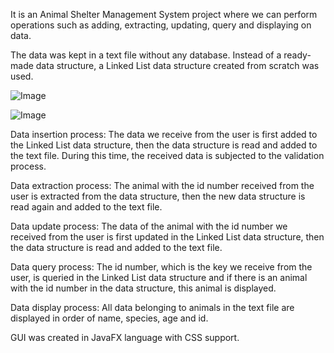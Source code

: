 It is an Animal Shelter Management System project where we can perform operations such as adding, extracting, updating, query and displaying on data.

The data was kept in a text file without any database. Instead of a ready-made data structure, a Linked List data structure created from scratch was used.

![Image](https://github.com/user-attachments/assets/7802f742-d96d-443d-8b6f-29f5221faec3)

![Image](https://github.com/user-attachments/assets/d1dc43c8-1775-46f5-9700-839c889119dd)


Data insertion process: The data we receive from the user is first added to the Linked List data structure, then the data structure is read and added to the text file. During this time, the received data is subjected to the validation process.

Data extraction process: The animal with the id number received from the user is extracted from the data structure, then the new data structure is read again and added to the text file.

Data update process: The data of the animal with the id number we received from the user is first updated in the Linked List data structure, then the data structure is read and added to the text file.

Data query process: The id number, which is the key we receive from the user, is queried in the Linked List data structure and if there is an animal with the id number in the data structure, this animal is displayed.

Data display process: All data belonging to animals in the text file are displayed in order of name, species, age and id.

GUI was created in JavaFX language with CSS support.
